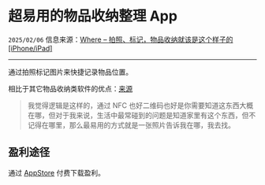 # 超易用的物品收纳整理 App

``2025/02/06``
信息来源：[Where – 拍照、标记，物品收纳就该是这个样子的[iPhone/iPad]](https://www.appinn.com/where-shouna-for-ios/)

- - -

通过拍照标记图片来快捷记录物品位置。

相比于其它物品收纳类软件的优点：[来源](https://meta.appinn.net/t/30815/15)
> 我觉得逻辑是这样的，通过 NFC 也好二维码也好是你需要知道这东西大概在哪，但对于我来说，生活中最常碰到的问题是知道家里有这个东西，但不记得在哪里，那么最易用的方式就是一张照片告诉我在哪，我去找。

## 盈利途径

通过 [AppStore](https://apps.apple.com/cn/app/where-%E8%B6%85%E6%98%93%E7%94%A8%E7%89%A9%E5%93%81%E6%94%B6%E7%BA%B3/id1273937491) 付费下载盈利。
